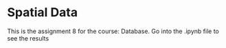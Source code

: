 # Spatial Data
This is the assignment 8 for the course: Database. Go into the .ipynb file to see the results
